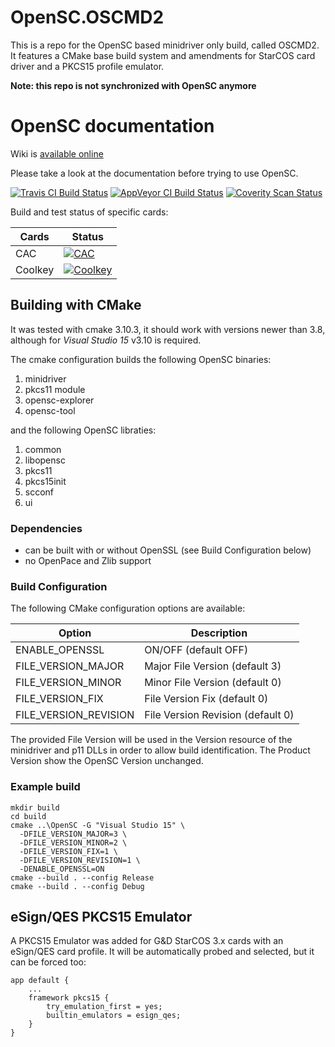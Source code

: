 # OpenSC.OSCMD2

This is a repo for the OpenSC based minidriver only build, called OSCMD2. It features a CMake base build system and amendments for StarCOS card driver and a PKCS15 profile emulator.

**Note: this repo is not synchronized with OpenSC anymore**

# OpenSC documentation

Wiki is [available online](https://github.com/OpenSC/OpenSC/wiki)

Please take a look at the documentation before trying to use OpenSC.

[![Travis CI Build Status](https://travis-ci.org/OpenSC/OpenSC.svg)](https://travis-ci.org/OpenSC/OpenSC/branches) [![AppVeyor CI Build Status](https://ci.appveyor.com/api/projects/status/github/OpenSC/OpenSC?branch=master&svg=true)](https://ci.appveyor.com/project/LudovicRousseau/OpenSC/branch/master) [![Coverity Scan Status](https://scan.coverity.com/projects/4026/badge.svg)](https://scan.coverity.com/projects/4026)

Build and test status of specific cards:

| Cards                 | Status |
|-----------------------|--------|
| CAC                   | [![CAC](https://gitlab.com/redhat-crypto/OpenSC/badges/cac/build.svg)](https://gitlab.com/redhat-crypto/OpenSC/pipelines) |
| Coolkey               | [![Coolkey](https://gitlab.com/redhat-crypto/OpenSC/badges/coolkey/build.svg)](https://gitlab.com/redhat-crypto/OpenSC/pipelines) |

## Building with CMake

It was tested with cmake 3.10.3, it should work with versions newer than 3.8, although for *Visual Studio 15* v3.10 is required.

The cmake configuration builds the following OpenSC binaries:

1. minidriver
1. pkcs11 module
1. opensc-explorer
1. opensc-tool

and the following OpenSC libraties:

1. common
1. libopensc
1. pkcs11
1. pkcs15init
1. scconf
1. ui

### Dependencies

- can be built with or without OpenSSL (see Build Configuration below)
- no OpenPace and Zlib support

### Build Configuration
The following CMake configuration options are available:

| Option                 | Description |
|------------------------|-------------|
| ENABLE_OPENSSL         | ON/OFF (default OFF) |
| FILE_VERSION_MAJOR     | Major File Version (default 3)
| FILE_VERSION_MINOR     | Minor File Version (default 0) |
| FILE_VERSION_FIX       | File Version Fix (default 0) |
| FILE_VERSION_REVISION  | File Version Revision (default 0) |

The provided File Version will be used in the Version resource of the minidriver and p11 DLLs in order to allow build identification. The Product Version show the OpenSC Version unchanged.

### Example build

```
mkdir build
cd build
cmake ..\OpenSC -G "Visual Studio 15" \
  -DFILE_VERSION_MAJOR=3 \
  -DFILE_VERSION_MINOR=2 \
  -DFILE_VERSION_FIX=1 \
  -DFILE_VERSION_REVISION=1 \
  -DENABLE_OPENSSL=ON
cmake --build . --config Release
cmake --build . --config Debug
```

## eSign/QES PKCS15 Emulator

A PKCS15 Emulator was added for G&D StarCOS 3.x cards with an eSign/QES card profile. It will be automatically probed and selected, but it can be forced too:

```
app default {
    ...
	framework pkcs15 {
		try_emulation_first = yes;
		builtin_emulators = esign_qes;
	}
}
```

